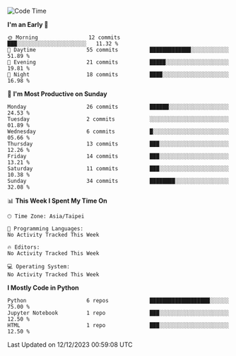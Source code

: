 <!--START_SECTION:waka-->
![Code Time](http://img.shields.io/badge/Code%20Time-6%20hrs%2037%20mins-blue)

**I'm an Early 🐤** 

```text
🌞 Morning                12 commits          ███░░░░░░░░░░░░░░░░░░░░░░   11.32 % 
🌆 Daytime                55 commits          █████████████░░░░░░░░░░░░   51.89 % 
🌃 Evening                21 commits          █████░░░░░░░░░░░░░░░░░░░░   19.81 % 
🌙 Night                  18 commits          ████░░░░░░░░░░░░░░░░░░░░░   16.98 % 
```
📅 **I'm Most Productive on Sunday** 

```text
Monday                   26 commits          ██████░░░░░░░░░░░░░░░░░░░   24.53 % 
Tuesday                  2 commits           ░░░░░░░░░░░░░░░░░░░░░░░░░   01.89 % 
Wednesday                6 commits           █░░░░░░░░░░░░░░░░░░░░░░░░   05.66 % 
Thursday                 13 commits          ███░░░░░░░░░░░░░░░░░░░░░░   12.26 % 
Friday                   14 commits          ███░░░░░░░░░░░░░░░░░░░░░░   13.21 % 
Saturday                 11 commits          ███░░░░░░░░░░░░░░░░░░░░░░   10.38 % 
Sunday                   34 commits          ████████░░░░░░░░░░░░░░░░░   32.08 % 
```


📊 **This Week I Spent My Time On** 

```text
🕑︎ Time Zone: Asia/Taipei

💬 Programming Languages: 
No Activity Tracked This Week

🔥 Editors: 
No Activity Tracked This Week

💻 Operating System: 
No Activity Tracked This Week
```

**I Mostly Code in Python** 

```text
Python                   6 repos             ███████████████████░░░░░░   75.00 % 
Jupyter Notebook         1 repo              ███░░░░░░░░░░░░░░░░░░░░░░   12.50 % 
HTML                     1 repo              ███░░░░░░░░░░░░░░░░░░░░░░   12.50 % 
```




 Last Updated on 12/12/2023 00:59:08 UTC
<!--END_SECTION:waka-->
